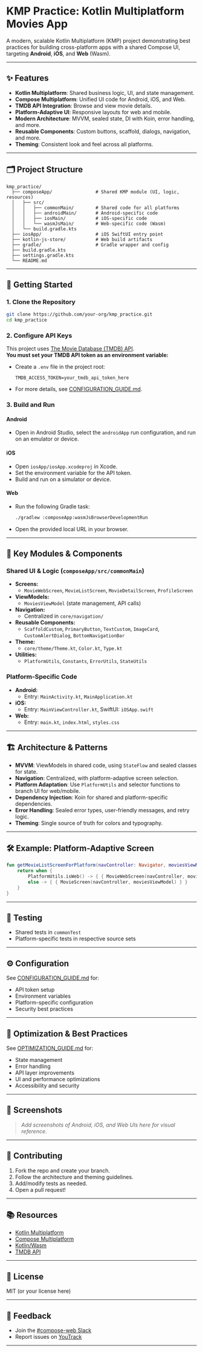 # KMP Practice: Kotlin Multiplatform Movies App

A modern, scalable Kotlin Multiplatform (KMP) project demonstrating best practices for building cross-platform apps with a shared Compose UI, targeting **Android**, **iOS**, and **Web** (Wasm).

---

## ✨ Features

- **Kotlin Multiplatform**: Shared business logic, UI, and state management.
- **Compose Multiplatform**: Unified UI code for Android, iOS, and Web.
- **TMDB API Integration**: Browse and view movie details.
- **Platform-Adaptive UI**: Responsive layouts for web and mobile.
- **Modern Architecture**: MVVM, sealed state, DI with Koin, error handling, and more.
- **Reusable Components**: Custom buttons, scaffold, dialogs, navigation, and more.
- **Theming**: Consistent look and feel across all platforms.

---

## 🗂️ Project Structure

```
kmp_practice/
  ├── composeApp/                # Shared KMP module (UI, logic, resources)
  │   ├── src/
  │   │   ├── commonMain/        # Shared code for all platforms
  │   │   ├── androidMain/       # Android-specific code
  │   │   ├── iosMain/           # iOS-specific code
  │   │   └── wasmJsMain/        # Web-specific code (Wasm)
  │   └── build.gradle.kts
  ├── iosApp/                    # iOS SwiftUI entry point
  ├── kotlin-js-store/           # Web build artifacts
  ├── gradle/                    # Gradle wrapper and config
  ├── build.gradle.kts
  ├── settings.gradle.kts
  └── README.md
```

---

## 🚀 Getting Started

### 1. **Clone the Repository**

```bash
git clone https://github.com/your-org/kmp_practice.git
cd kmp_practice
```

### 2. **Configure API Keys**

This project uses [The Movie Database (TMDB) API](https://www.themoviedb.org/).  
**You must set your TMDB API token as an environment variable:**

- Create a `.env` file in the project root:
  ```
  TMDB_ACCESS_TOKEN=your_tmdb_api_token_here
  ```

- For more details, see [CONFIGURATION_GUIDE.md](CONFIGURATION_GUIDE.md).

### 3. **Build and Run**

#### **Android**
- Open in Android Studio, select the `androidApp` run configuration, and run on an emulator or device.

#### **iOS**
- Open `iosApp/iosApp.xcodeproj` in Xcode.
- Set the environment variable for the API token.
- Build and run on a simulator or device.

#### **Web**
- Run the following Gradle task:
  ```bash
  ./gradlew :composeApp:wasmJsBrowserDevelopmentRun
  ```
- Open the provided local URL in your browser.

---

## 🧩 Key Modules & Components

### **Shared UI & Logic (`composeApp/src/commonMain`)**

- **Screens:**  
  - `MovieWebScreen`, `MovieListScreen`, `MovieDetailScreen`, `ProfileScreen`
- **ViewModels:**  
  - `MoviesViewModel` (state management, API calls)
- **Navigation:**  
  - Centralized in `core/navigation/`
- **Reusable Components:**  
  - `ScaffoldCustom`, `PrimaryButton`, `TextCustom`, `ImageCard`, `CustomAlertDialog`, `BottomNavigationBar`
- **Theme:**  
  - `core/theme/Theme.kt`, `Color.kt`, `Type.kt`
- **Utilities:**  
  - `PlatformUtils`, `Constants`, `ErrorUtils`, `StateUtils`

### **Platform-Specific Code**

- **Android:**  
  - Entry: `MainActivity.kt`, `MainApplication.kt`
- **iOS:**  
  - Entry: `MainViewController.kt`, SwiftUI: `iOSApp.swift`
- **Web:**  
  - Entry: `main.kt`, `index.html`, `styles.css`

---

## 🏗️ Architecture & Patterns

- **MVVM**: ViewModels in shared code, using `StateFlow` and sealed classes for state.
- **Navigation**: Centralized, with platform-adaptive screen selection.
- **Platform Adaptation**: Use `PlatformUtils` and selector functions to branch UI for web/mobile.
- **Dependency Injection**: Koin for shared and platform-specific dependencies.
- **Error Handling**: Sealed error types, user-friendly messages, and retry logic.
- **Theming**: Single source of truth for colors and typography.

---

## 🛠️ Example: Platform-Adaptive Screen

```kotlin
fun getMovieListScreenForPlatform(navController: Navigator, moviesViewModel: MoviesViewModel): @Composable () -> Unit {
    return when {
        PlatformUtils.isWeb() -> { { MovieWebScreen(navController, moviesViewModel) } }
        else -> { { MovieScreen(navController, moviesViewModel) } }
    }
}
```

---

## 🧪 Testing

- Shared tests in `commonTest`
- Platform-specific tests in respective source sets

---

## ⚙️ Configuration

See [CONFIGURATION_GUIDE.md](CONFIGURATION_GUIDE.md) for:
- API token setup
- Environment variables
- Platform-specific configuration
- Security best practices

---

## 🚦 Optimization & Best Practices

See [OPTIMIZATION_GUIDE.md](OPTIMIZATION_GUIDE.md) for:
- State management
- Error handling
- API layer improvements
- UI and performance optimizations
- Accessibility and security

---

## 📸 Screenshots

> _Add screenshots of Android, iOS, and Web UIs here for visual reference._

---

## 🤝 Contributing

1. Fork the repo and create your branch.
2. Follow the architecture and theming guidelines.
3. Add/modify tests as needed.
4. Open a pull request!

---

## 📚 Resources

- [Kotlin Multiplatform](https://www.jetbrains.com/help/kotlin-multiplatform-dev/get-started.html)
- [Compose Multiplatform](https://github.com/JetBrains/compose-multiplatform/#compose-multiplatform)
- [Kotlin/Wasm](https://kotl.in/wasm/)
- [TMDB API](https://www.themoviedb.org/documentation/api)

---

## 📝 License

MIT (or your license here)

---

## 🙏 Feedback

- Join the [#compose-web Slack](https://slack-chats.kotlinlang.org/c/compose-web)
- Report issues on [YouTrack](https://youtrack.jetbrains.com/newIssue?project=CMP)

---